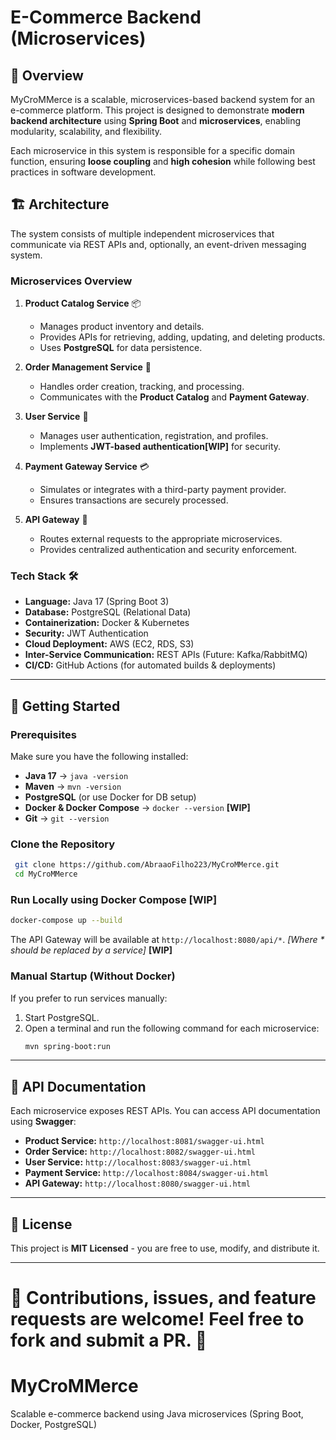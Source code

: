 # E-Commerce Backend (Microservices)

## 📌 Overview
MyCroMMerce is a scalable, microservices-based backend system for an e-commerce platform. This project is designed to demonstrate **modern backend architecture** using **Spring Boot** and **microservices**, enabling modularity, scalability, and flexibility.

Each microservice in this system is responsible for a specific domain function, ensuring **loose coupling** and **high cohesion** while following best practices in software development.

## 🏗️ Architecture
The system consists of multiple independent microservices that communicate via REST APIs and, optionally, an event-driven messaging system.

### **Microservices Overview**
1. **Product Catalog Service** 📦  
   - Manages product inventory and details.
   - Provides APIs for retrieving, adding, updating, and deleting products.
   - Uses **PostgreSQL** for data persistence.

2. **Order Management Service** 📜  
   - Handles order creation, tracking, and processing.
   - Communicates with the **Product Catalog** and **Payment Gateway**.

3. **User Service** 👤  
   - Manages user authentication, registration, and profiles.
   - Implements **JWT-based authentication[WIP]** for security.

4. **Payment Gateway Service** 💳  
   - Simulates or integrates with a third-party payment provider.
   - Ensures transactions are securely processed.

5. **API Gateway** 🔀  
   - Routes external requests to the appropriate microservices.
   - Provides centralized authentication and security enforcement.

### **Tech Stack** 🛠️
- **Language:** Java 17 (Spring Boot 3)
- **Database:** PostgreSQL (Relational Data)
- **Containerization:** Docker & Kubernetes
- **Security:** JWT Authentication
- **Cloud Deployment:** AWS (EC2, RDS, S3)
- **Inter-Service Communication:** REST APIs (Future: Kafka/RabbitMQ)
- **CI/CD:** GitHub Actions (for automated builds & deployments)

---

## 🚀 Getting Started
### **Prerequisites**
Make sure you have the following installed:
- **Java 17** → `java -version`
- **Maven** → `mvn -version`
- **PostgreSQL** (or use Docker for DB setup)
- **Docker & Docker Compose** → `docker --version` **[WIP]**
- **Git** → `git --version`

### **Clone the Repository**
```sh
 git clone https://github.com/AbraaoFilho223/MyCroMMerce.git
 cd MyCroMMerce
```

### **Run Locally using Docker Compose [WIP]**
```sh
docker-compose up --build
```
The API Gateway will be available at `http://localhost:8080/api/*`. *[Where * should be replaced by a service]* **[WIP]**

### **Manual Startup (Without Docker)**
If you prefer to run services manually:
1. Start PostgreSQL.
2. Open a terminal and run the following command for each microservice:
   ```sh
   mvn spring-boot:run
   ```

---

## 📖 API Documentation
Each microservice exposes REST APIs. You can access API documentation using **Swagger**:
- **Product Service:** `http://localhost:8081/swagger-ui.html`
- **Order Service:** `http://localhost:8082/swagger-ui.html`
- **User Service:** `http://localhost:8083/swagger-ui.html`
- **Payment Service:** `http://localhost:8084/swagger-ui.html`
- **API Gateway:** `http://localhost:8080/swagger-ui.html`

---

## 📜 License
This project is **MIT Licensed** - you are free to use, modify, and distribute it.

---

🎯 **Contributions, issues, and feature requests are welcome!** Feel free to fork and submit a PR. 🚀
=======
# MyCroMMerce
Scalable e-commerce backend using Java microservices (Spring Boot, Docker, PostgreSQL)
